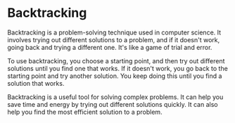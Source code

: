 # Backtracking

Backtracking is a problem-solving technique used in computer science. It involves trying out different solutions to a problem, and if it doesn't work, going back and trying a different one. It's like a game of trial and error.

To use backtracking, you choose a starting point, and then try out different solutions until you find one that works. If it doesn't work, you go back to the starting point and try another solution. You keep doing this until you find a solution that works.

Backtracking is a useful tool for solving complex problems. It can help you save time and energy by trying out different solutions quickly. It can also help you find the most efficient solution to a problem.
